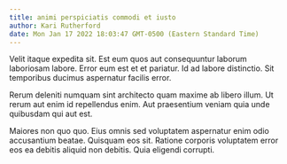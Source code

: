 ```yaml
---
title: animi perspiciatis commodi et iusto
author: Kari Rutherford
date: Mon Jan 17 2022 18:03:47 GMT-0500 (Eastern Standard Time)
---
```

Velit itaque expedita sit. Est eum quos aut consequuntur laborum laboriosam labore. Error eum est et et pariatur. Id ad labore distinctio. Sit temporibus ducimus aspernatur facilis error.

 Rerum deleniti numquam sint architecto quam maxime ab libero illum. Ut rerum aut enim id repellendus enim. Aut praesentium veniam quia unde quibusdam qui aut est.

 Maiores non quo quo. Eius omnis sed voluptatem aspernatur enim odio accusantium beatae. Quisquam eos sit. Ratione corporis voluptatem error eos ea debitis aliquid non debitis. Quia eligendi corrupti.